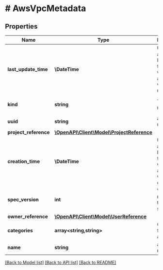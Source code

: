 # # AwsVpcMetadata

## Properties

Name | Type | Description | Notes
------------ | ------------- | ------------- | -------------
**last_update_time** | **\DateTime** | UTC date and time in RFC-3339 format when aws_vpc was last updated | [optional] [readonly]
**kind** | **string** | The kind name | [readonly] [default to 'aws_vpc']
**uuid** | **string** | aws_vpc uuid | [optional]
**project_reference** | [**\OpenAPI\Client\Model\ProjectReference**](ProjectReference.md) |  | [optional]
**creation_time** | **\DateTime** | UTC date and time in RFC-3339 format when aws_vpc was created | [optional] [readonly]
**spec_version** | **int** | Version number of the latest spec. | [optional]
**owner_reference** | [**\OpenAPI\Client\Model\UserReference**](UserReference.md) |  | [optional]
**categories** | **array<string,string>** | Categories for the aws_vpc | [optional]
**name** | **string** | aws_vpc name | [optional] [readonly]

[[Back to Model list]](../../README.md#models) [[Back to API list]](../../README.md#endpoints) [[Back to README]](../../README.md)
